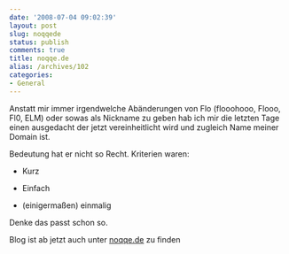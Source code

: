 ```yaml
---
date: '2008-07-04 09:02:39'
layout: post
slug: noqqede
status: publish
comments: true
title: noqqe.de
alias: /archives/102
categories:
- General
---
```


Anstatt mir immer irgendwelche Abänderungen von Flo (flooohooo, Flooo, Fl0, ELM) oder sowas als Nickname zu geben hab ich mir die letzten Tage einen ausgedacht der jetzt vereinheitlicht wird und zugleich Name meiner Domain ist.

Bedeutung hat er nicht so Recht. Kriterien waren:

	
  * Kurz

	
  * Einfach

	
  * (einigermaßen) einmalig


Denke das passt schon so.

Blog ist ab jetzt auch unter [noqqe.de](http://noqqe.de) zu finden
